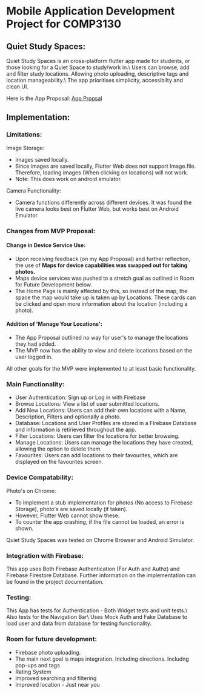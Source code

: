 # Mobile Application Development Project for COMP3130

## Quiet Study Spaces:
Quiet Study Spaces is an cross-platform flutter app made for students, or those looking for a Quiet Space to study/work in.\\
Users can browse, add and filter study locations. Allowing photo uploading, descriptive tags and location manageability.\\
The app prioritises simplicity, accessibilty and clean UI.



Here is the App Proposal: [App Propsal](DESIGN/README.md)

## Implementation:

### Limitations:
Image Storage:
- Images saved locally.
- Since images are saved locally, Flutter Web does not support Image.file. Therefore, loading images (When clicking on locations) will not work. 
- Note: This does work on android emulator.

Camera Functionality:
- Camera functions differently across different devices. It was found the live camera looks best on Flutter Web, but works best on Android Emulator.

### Changes from MVP Proposal:
#### Change in Device Service Use:
- Upon receiving feedback (on my App Proposal) and further reflection, the use of **Maps for device capabilities was swapped out for taking photos.**
- Maps device services was pushed to a stretch goal as outlined in Room for Future Development below.
- The Home Page is mainly affected by this, so instead of the map, the space the map would take up is taken up by Locations. These cards can be clicked and open more information about the location (including a photo).

#### Addition of 'Manage Your Locations':
- The App Proposal outlined no way for user's to manage the locations they had added.
- The MVP now has the ability to view and delete locations based on the user logged in.

All other goals for the MVP were implemented to at least basic functionality.

### Main Functionality:
- User Authentication: Sign up or Log in with Firebase
- Browse Locations: View a list of user submitted locations.
- Add New Locations: Users can add their own locations with a Name, Description, Filters and optionally a photo.
- Database: Locations and User Profiles are stored in a Firebase Database and information is retirieved throughout the app.
- Filter Locations: Users can filter the locations for better browsing.
- Manage Locations: Users can manage the locations they have created, allowing the option to delete them.
- Favourites: Users can add locations to their favourites, which are displayed on the favourites screen.

### Device Compatability:
Photo's on Chrome:
- To implement a stub implementation for photos (No access to Firebase Storage), photo's are saved locally (if taken).
- However, Flutter Web cannot show these.
- To counter the app crashing, if the file cannot be loaded, an error is shown.

Quiet Study Spaces was tested on Chrome Browser and Android Simulator.

### Integration with Firebase:
This app uses Both Firebase Authentication (For Auth and Authz) and Firebase Firestore Database. Further information on the implementation can be found in the project documentation.


### Testing:
This App has tests for Authentication - Both Widget tests and unit tests.\\
Also tests for the Navigation Bar\\
Uses Mock Auth and Fake Database to load user and data from database for testing functionality.


### Room for future development:
- Firebase photo uploading.
- The main next goal is maps integration. Including directions. Includng pop-ups and tags
- Rating System
- Improved searching and filtering
- Improved location - Just near you
